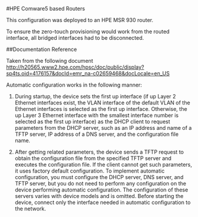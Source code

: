 #HPE Comware5 based Routers

This configuration was deployed to an HPE MSR 930 router.

To ensure the zero-touch provisioning would work from the routed interface, all bridged interfaces had to be disconnected. 





##Documentation Reference

Taken from the following document
http://h20565.www2.hpe.com/hpsc/doc/public/display?sp4ts.oid=4176157&docId=emr_na-c02659468&docLocale=en_US


Automatic configuration works in the following manner:

1. During startup, the device sets the first up interface (if up Layer 2 Ethernet interfaces exist, the VLAN
interface of the default VLAN of the Ethernet interfaces is selected as the first up interface. Otherwise,
the up Layer 3 Ethernet interface with the smallest interface number is selected as the first up interface)
as the DHCP client to request parameters from the DHCP server, such as an IP address and name of a
TFTP server, IP address of a DNS server, and the configuration file name.

2. After getting related parameters, the device sends a TFTP request to obtain the configuration file from
the specified TFTP server and executes the configuration file. If the client cannot get such parameters,
it uses factory default configuration.
To implement automatic configuration, you must configure the DHCP server, DNS server, and TFTP server, but
you do not need to perform any configuration on the device performing automatic configuration. The
configuration of these servers varies with device models and is omitted.
Before starting the device, connect only the interface needed in automatic configuration to the network.

